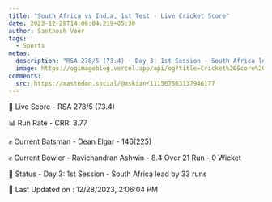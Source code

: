 ```yaml
---
title: "South Africa vs India, 1st Test - Live Cricket Score"
date: 2023-12-28T14:06:04.219+05:30
author: Santhosh Veer
tags:
  - Sports
metas:
  description: "RSA 278/5 (73.4) - Day 3: 1st Session - South Africa lead by 33 runs"
  image: https://ogimageblog.vercel.app/api/og?title=Cricket%20Score%20%F0%9F%8F%8F
comments:
  src: https://mastodon.social/@mskian/111567563137946177
---
```


🔴 Live Score - RSA 278/5 (73.4)  

📊 Run Rate - CRR: 3.77  

✊ Current Batsman - Dean Elgar - 146(225)  

✊ Current Bowler - Ravichandran Ashwin - 8.4 Over 21 Run - 0 Wicket  

📑 Status - Day 3: 1st Session - South Africa lead by 33 runs

<!--more-->

📝 Last Updated on : 12/28/2023, 2:06:04 PM
